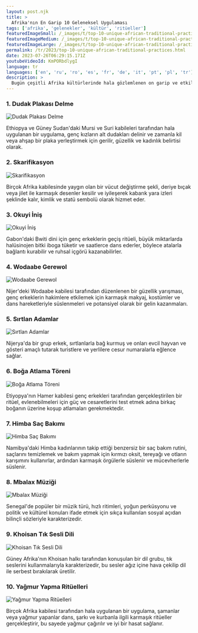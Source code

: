 ```yaml
---
layout: post.njk
title: >
  Afrika'nın En Garip 10 Geleneksel Uygulaması
tags: ['afrika', 'gelenekler', 'kültür', 'ritüeller']
featuredImageSmall: /_images/t/top-10-unique-african-traditional-practices-cover-tr-small.webp
featuredImageMedium: /_images/t/top-10-unique-african-traditional-practices-cover-tr-medium.webp
featuredImageLarge: /_images/t/top-10-unique-african-traditional-practices-cover-tr-large.webp
permalink: /tr/2023/top-10-unique-african-traditional-practices.html
date: 2023-07-26T06:29:15.171Z
youtubeVideoId: KmPORbdlygI
language: tr
languages: ['en', 'ru', 'ro', 'es', 'fr', 'de', 'it', 'pt', 'pl', 'tr']
description: >
  Bugün çeşitli Afrika kültürlerinde hala gözlemlenen on garip ve etkileyici geleneksel uygulamaların bir listesi.
---
```


### 1. Dudak Plakası Delme

![Dudak Plakası Delme](/_images/e/efce24eb504276d62c80c007af96a8f3-medium.webp)

Ethiopya ve Güney Sudan'daki Mursi ve Suri kabileleri tarafından hala uygulanan bir uygulama, genç kızların alt dudakları delinir ve zamanla kil veya ahşap bir plaka yerleştirmek için gerilir, güzellik ve kadınlık belirtisi olarak.

### 2. Skarifikasyon

![Skarifikasyon](/_images/c/ca8470928bf1e0defdec51020249945c-medium.webp)

Birçok Afrika kabilesinde yaygın olan bir vücut değiştirme şekli, deriye bıçak veya jilet ile karmaşık desenler kesilir ve iyileşerek kabarık yara izleri şeklinde kalır, kimlik ve statü sembolü olarak hizmet eder.

### 3. Okuyi İniş

![Okuyi İniş](/_images/7/765af2a35030e8f6d8863073ed0870e3-medium.webp)

Gabon'daki Bwiti dini için genç erkeklerin geçiş ritüeli, büyük miktarlarda halüsinojen bitki iboga tüketir ve saatlerce dans ederler, böylece atalarla bağlantı kurabilir ve ruhsal içgörü kazanabilirler.

### 4. Wodaabe Gerewol

![Wodaabe Gerewol](/_images/4/41db649a53982ca7b99b2ab4ed7e78c0-medium.webp)

Nijer'deki Wodaabe kabilesi tarafından düzenlenen bir güzellik yarışması, genç erkeklerin hakimlere etkilemek için karmaşık makyaj, kostümler ve dans hareketleriyle süslenmeleri ve potansiyel olarak bir gelin kazanmaları.

### 5. Sırtlan Adamlar

![Sırtlan Adamlar](/_images/c/c372b5721c2e5fd36129ea113a036da7-medium.webp)

Nijerya'da bir grup erkek, sırtlanlarla bağ kurmuş ve onları evcil hayvan ve gösteri amaçlı tutarak turistlere ve yerlilere cesur numaralarla eğlence sağlar.

### 6. Boğa Atlama Töreni

![Boğa Atlama Töreni](/_images/7/7e9c48df24b6e0966899899641070203-medium.webp)

Etiyopya'nın Hamer kabilesi genç erkekleri tarafından gerçekleştirilen bir ritüel, evlenebilmeleri için güç ve cesaretlerini test etmek adına birkaç boğanın üzerine koşup atlamaları gerekmektedir.

### 7. Himba Saç Bakımı

![Himba Saç Bakımı](/_images/d/dbacfbe2ed3891640b5f7dc200248f89-medium.webp)

Namibya'daki Himba kadınlarının takip ettiği benzersiz bir saç bakım rutini, saçlarını temizlemek ve bakım yapmak için kırmızı oksit, tereyağı ve otların karışımını kullanırlar, ardından karmaşık örgülerle süslenir ve mücevherlerle süslenir.

### 8. Mbalax Müziği

![Mbalax Müziği](/_images/8/8454152781428d053703f81fc9b4ba88-medium.webp)

Senegal'de popüler bir müzik türü, hızlı ritimleri, yoğun perküsyonu ve politik ve kültürel konuları ifade etmek için sıkça kullanılan sosyal açıdan bilinçli sözleriyle karakterizedir.

### 9. Khoisan Tık Sesli Dili

![Khoisan Tık Sesli Dili](/_images/5/5a3cd585a2b98a5294fa0d44fcd262d1-medium.webp)

Güney Afrika'nın Khoisan halkı tarafından konuşulan bir dil grubu, tık seslerini kullanmalarıyla karakterizedir, bu sesler ağız içine hava çekilip dil ile serbest bırakılarak üretilir.

### 10. Yağmur Yapma Ritüelleri

![Yağmur Yapma Ritüelleri](/_images/4/45afbb98387911f18a89dc941e205cbc-medium.webp)

Birçok Afrika kabilesi tarafından hala uygulanan bir uygulama, şamanlar veya yağmur yapanlar dans, şarkı ve kurbanla ilgili karmaşık ritüeller gerçekleştirir, bu sayede yağmur çağırılır ve iyi bir hasat sağlanır.

